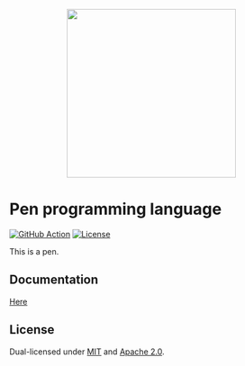 <p align="center"><img width="300px" src="https://pen-lang.org/favicon.svg" /></p>

# Pen programming language

[![GitHub Action](https://img.shields.io/github/workflow/status/pen-lang/pen/test?style=flat-square)](https://github.com/pen-lang/pen/actions)
[![License](https://img.shields.io/github/license/pen-lang/pen.svg?style=flat-square)](LICENSE)

This is a pen.

## Documentation

[Here](https://pen-lang.org)

## License

Dual-licensed under [MIT](LICENSE-MIT) and [Apache 2.0](LICENSE-APACHE).
